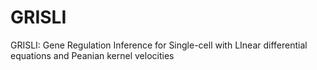# GRISLI
GRISLI: Gene Regulation Inference for Single-cell with LInear differential equations and Peanian kernel velocities
